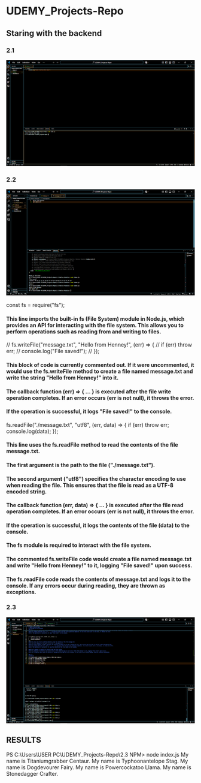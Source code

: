 # UDEMY_Projects-Repo

## Staring with the backend 

### 2.1
![Page Screenshot](/Images/Screenshot%20(156).png)

### 2.2
![Page Screenshot](/Images/Screenshot%20(157).png)

const fs = require("fs");
#### This line imports the built-in fs (File System) module in Node.js, which provides an API for interacting with the file system. This allows you to perform operations such as reading from and writing to files.


// fs.writeFile("message.txt", "Hello from Henney!", (err) => {
//     if (err) throw err;
//     console.log("File saved!");
// });
#### This block of code is currently commented out. If it were uncommented, it would use the fs.writeFile method to create a file named message.txt and write the string "Hello from Henney!" into it.
#### The callback function (err) => { ... } is executed after the file write operation completes. If an error occurs (err is not null), it throws the error.
#### If the operation is successful, it logs "File saved!" to the console.


fs.readFile("./message.txt", "utf8", (err, data) => {
    if (err) throw err;
    console.log(data);
});
#### This line uses the fs.readFile method to read the contents of the file message.txt.
#### The first argument is the path to the file ("./message.txt").
#### The second argument ("utf8") specifies the character encoding to use when reading the file. This ensures that the file is read as a UTF-8 encoded string.
#### The callback function (err, data) => { ... } is executed after the file read operation completes. If an error occurs (err is not null), it throws the error.
#### If the operation is successful, it logs the contents of the file (data) to the console.

#### The fs module is required to interact with the file system.
#### The commented fs.writeFile code would create a file named message.txt and write "Hello from Henney!" to it, logging "File saved!" upon success.
#### The fs.readFile code reads the contents of message.txt and logs it to the console. If any errors occur during reading, they are thrown as exceptions.

### 2.3 
![Page Screenshot](/Images/Screenshot%20(158).png)
## RESULTS
PS C:\Users\USER PC\UDEMY_Projects-Repo\2.3 NPM> node index.js
My name is Titaniumgrabber Centaur.
My name is Typhoonantelope Stag.
My name is Dogdevourer Fairy.
My name is Powercockatoo Llama.
My name is Stonedagger Crafter. 